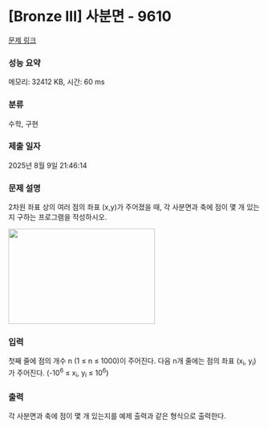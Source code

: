 # [Bronze III] 사분면 - 9610 

[문제 링크](https://www.acmicpc.net/problem/9610) 

### 성능 요약

메모리: 32412 KB, 시간: 60 ms

### 분류

수학, 구현

### 제출 일자

2025년 8월 9일 21:46:14

### 문제 설명

<p>2차원 좌표 상의 여러 점의 좌표 (x,y)가 주어졌을 때, 각 사분면과 축에 점이 몇 개 있는지 구하는 프로그램을 작성하시오.</p>

<p><img alt="" src="" style="height:190px; width:292px"></p>

### 입력 

 <p>첫째 줄에 점의 개수 n (1 ≤ n ≤ 1000)이 주어진다. 다음 n개 줄에는 점의 좌표 (x<sub>i</sub>, y<sub>i</sub>)가 주어진다. (-10<sup>6</sup> ≤ x<sub>i</sub>, y<sub>i</sub> ≤ 10<sup>6</sup>)</p>

### 출력 

 <p>각 사분면과 축에 점이 몇 개 있는지를 예제 출력과 같은 형식으로 출력한다.</p>

